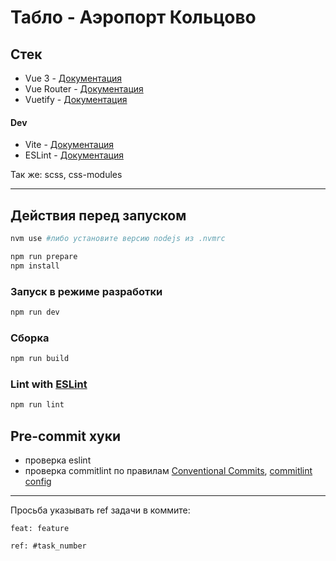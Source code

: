 # Табло - Аэропорт Кольцово

Стек
---
- Vue 3 - [Документация](https://vuejs.org/guide/introduction.html)
- Vue Router - [Документация](https://router.vuejs.org/guide/)
- Vuetify - [Документация](https://vuetifyjs.com/en/introduction/why-vuetify/#what-is-vuetify3f)
#### Dev
- Vite - [Документация](https://vitejs.dev/guide/)
- ESLint - [Документация](https://eslint.org/docs/latest/)

Так же: scss, css-modules

---

## Действия перед запуском

```sh
nvm use #либо установите версию nodejs из .nvmrc

npm run prepare
npm install
```

### Запуск в режиме разработки

```sh
npm run dev
```

### Сборка

```sh
npm run build
```

### Lint with [ESLint](https://eslint.org/)

```sh
npm run lint
```

## Pre-commit хуки
- проверка eslint
- проверка commitlint по правилам [Conventional Commits](https://www.conventionalcommits.org/en/v1.0.0/), [commitlint config](https://github.com/conventional-changelog/commitlint/tree/master/%40commitlint/config-conventional)

---
Просьба указывать ref задачи в коммите:
```text
feat: feature 

ref: #task_number
```

